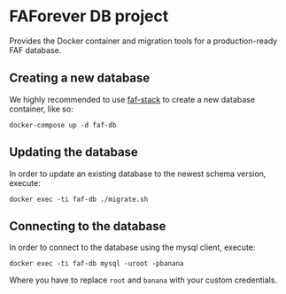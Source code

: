 # FAForever DB project

Provides the Docker container and migration tools for a production-ready FAF database.

## Creating a new database

We highly recommended to use [faf-stack](https://github.com/FAForever/faf-stack) to create a new database container, like so:

    docker-compose up -d faf-db

## Updating the database

In order to update an existing database to the newest schema version, execute:

    docker exec -ti faf-db ./migrate.sh

## Connecting to the database

In order to connect to the database using the mysql client, execute:

    docker exec -ti faf-db mysql -uroot -pbanana

Where you have to replace `root` and `banana` with your custom credentials.
